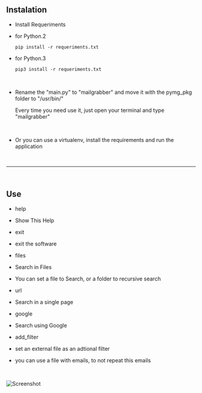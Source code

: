 ## Instalation


- Install Requeriments

 - for Python.2

   `pip install -r requeriments.txt`

 - for Python.3

   `pip3 install -r requeriments.txt`

<br/>

- Rename the "main.py" to "mailgrabber" and move it with the pymg_pkg folder to "/usr/bin/"

   Every time you need use it, just open your terminal and type "mailgrabber"

<br/>

- Or you can use a virtualenv, install the requirements and run the application

<br/>

**********************************************************************

<br/>

## Use


- help
 - Show This Help


- exit
 - exit the software


- files
 - Search in Files
 - You can set a file to Search, or a folder to recursive search


- url
 - Search in a single page


- google
 - Search using Google


- add_filter
 - set an external file as an adtional filter
 - you can use a file with emails, to not repeat this emails

<br/>

![Screenshot](https://raw.githubusercontent.com/fr4z40/py-mailgrabber/master/Screenshot%20from%202016-07-21%2013%3A06%3A45.jpeg)
